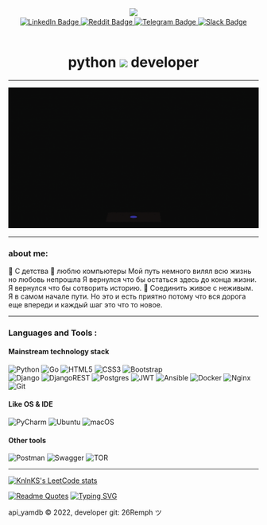 <div id="header" align="center">
  <img src="https://media.giphy.com/media/ARRYsgvpXLCkGrB8AD/giphy.gif" width="100px"/>

<div id="badges">
    <a href="your-linkedin-URL">
      <img src="https://img.shields.io/badge/LinkedIn-blue?style=for-the-badge&logo=linkedin&logoColor=white" alt="LinkedIn Badge"/>
    </a>
    <a href="your-reddit-URL">
      <img src="https://img.shields.io/badge/Reddit-FF4500?style=for-the-badge&logo=reddit&logoColor=white" alt="Reddit Badge"/>
    </a>
    <a href="your-telegram-URL">
      <img src="https://img.shields.io/badge/Telegram-2CA5E0?style=for-the-badge&logo=telegram&logoColor=white" alt="Telegram Badge"/>
    </a>
    <a href="your-slack-URL">
      <img src="https://img.shields.io/badge/Slack-4A154B?style=for-the-badge&logo=slack&logoColor=white" alt="Slack Badge"/>
    </a>
  </div>
  <img src="https://komarev.com/ghpvc/?username=26Remph&style=flat-square&color=blue" alt=""/>
  <h1> python
    <img src="https://media.giphy.com/media/xUPGcplmWEh9p770ha/giphy.gif" width="60px"/> developer
  </h1>
<hr>
</div>

<div align="center">
  <img src="./static/developer.gif" width="600"/>
</div>

---
### about me:

👋 C детства 👀 люблю компьютеры Мой путь немного вилял всю жизнь но любовь непрошла Я вернулся что бы остаться здесь до конца жизни. Я вернулся что бы сотворить  историю. 🌱 Соединить живое с неживым. Я в самом начале пути. Но это и есть приятно потому что вся дорога еще впереди и каждый шаг это что то новое.
<!---

После заголовка принято рассказывать о себе, представлять свои навыки, возможности и давать ссылки для обратной связи. Это, конечно же, необязательное условие, можно расположить блоки в любой последовательности, но в этой части статьи рассмотрим именно те инструменты, которые помогут организовать блок «О себе».
--->
<!---
26remph/26remph is a ✨ special ✨ repository because its `README.md` (this file) appears on your GitHub profile.
You can click the Preview link to take a look at your changes.
--->
---
### Languages and Tools :
#### Mainstream technology stack
![Python](https://img.shields.io/badge/python-3670A0?style=for-the-badge&logo=python&logoColor=ffdd54)
![Go](https://img.shields.io/badge/go-%2300ADD8.svg?style=for-the-badge&logo=go&logoColor=white) 
![HTML5](https://img.shields.io/badge/html5-%23E34F26.svg?style=for-the-badge&logo=html5&logoColor=white)
![CSS3](https://img.shields.io/badge/css3-%231572B6.svg?style=for-the-badge&logo=css3&logoColor=white) 
![Bootstrap](https://img.shields.io/badge/bootstrap-%23563D7C.svg?style=for-the-badge&logo=bootstrap&logoColor=white)  
![Django](https://img.shields.io/badge/django-%23092E20.svg?style=for-the-badge&logo=django&logoColor=white)
![DjangoREST](https://img.shields.io/badge/DJANGO-REST-ff1709?style=for-the-badge&logo=django&logoColor=white&color=ff1709&labelColor=gray)
![Postgres](https://img.shields.io/badge/postgres-%23316192.svg?style=for-the-badge&logo=postgresql&logoColor=white)
![JWT](https://img.shields.io/badge/JWT-black?style=for-the-badge&logo=JSON%20web%20tokens) 
![Ansible](https://img.shields.io/badge/ansible-%231A1918.svg?style=for-the-badge&logo=ansible&logoColor=white)
![Docker](https://img.shields.io/badge/docker-%230db7ed.svg?style=for-the-badge&logo=docker&logoColor=white)
![Nginx](https://img.shields.io/badge/nginx-%23009639.svg?style=for-the-badge&logo=nginx&logoColor=white)
![Git](https://img.shields.io/badge/git-%23F05033.svg?style=for-the-badge&logo=git&logoColor=white)  

#### Like OS & IDE
![PyCharm](https://img.shields.io/badge/pycharm-143?style=for-the-badge&logo=pycharm&logoColor=black&color=black&labelColor=green)
![Ubuntu](https://img.shields.io/badge/Ubuntu-E95420?style=for-the-badge&logo=ubuntu&logoColor=white)
![macOS](https://img.shields.io/badge/mac%20os-000000?style=for-the-badge&logo=macos&logoColor=F0F0F0)
#### Other tools 
![Postman](https://img.shields.io/badge/Postman-FF6C37?style=for-the-badge&logo=postman&logoColor=white)
![Swagger](https://img.shields.io/badge/-Swagger-%23Clojure?style=for-the-badge&logo=swagger&logoColor=white)
![TOR](https://img.shields.io/badge/tor-%237E4798.svg?style=for-the-badge&logo=tor-project&logoColor=white)

---
[![KnlnKS's LeetCode stats](https://leetcode-stats-six.vercel.app/api?username=KnlnKS&theme=dark)](https://github.com/KnlnKS/leetcode-stats)

[![Readme Quotes](https://quotes-github-readme.vercel.app/api?type=horizontal&theme=dark)](https://github.com/piyushsuthar/github-readme-quotes)
[![Typing SVG](https://readme-typing-svg.herokuapp.com?font=Fira+Code&pause=1000&center=true&width=435&lines=Temet+nosce+)](https://git.io/typing-svg)

<p>
    <span>api_yamdb © 2022, developer git: 26Remph ツ </span>
</p>

